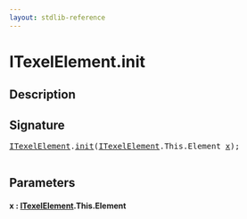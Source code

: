 ```yaml
---
layout: stdlib-reference
---
```


# ITexelElement\.init

## Description





## Signature 

<pre>
<a href="index.md" class="code_type">ITexelElement</a>.<a href="init.md">init</a>(<a href="index.md" class="code_type">ITexelElement</a>.<span class="code_keyword">This</span>.Element <a href="init.md#decl-x" class="code_param">x</a>);

</pre>

## Parameters

####  <a id="decl-x"></a>x  : [ITexelElement](index.md)\.This\.Element


<script>
// Fix .md links to .html when on ReadTheDocs
if (window.location.hostname.includes('readthedocs') || 
    window.location.hostname.includes('rtfd.io')) {
  document.addEventListener('DOMContentLoaded', function() {
    const links = document.querySelectorAll('a');
    links.forEach(link => {
      const href = link.getAttribute('href');
      if (href && href.includes('.md')) {
        // This regex will handle .md links with or without fragment identifiers or query parameters
        link.href = link.href.replace(/(.+)\.md(#[^?]*)?(\?.*)?$/, '$1.html$2$3');
      }
    });
  });
}
</script>
